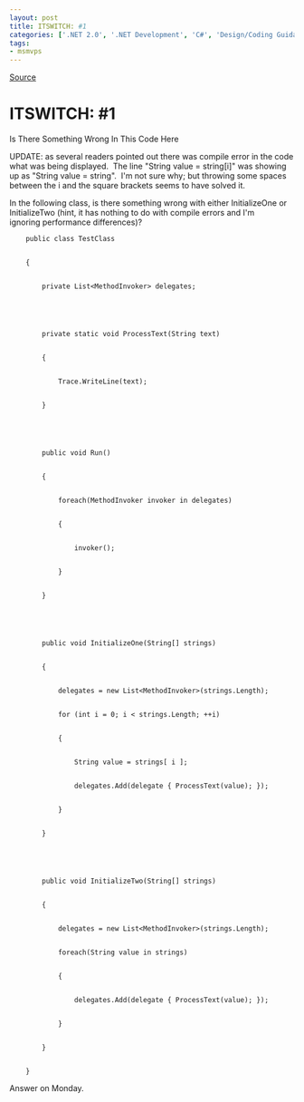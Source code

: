 ```yaml
---
layout: post
title: ITSWITCH: #1
categories: ['.NET 2.0', '.NET Development', 'C#', 'Design/Coding Guidance', 'ITSWITCH', 'Pop Quiz', 'Software Development']
tags:
- msmvps
---
```

[Source](http://blogs.msmvps.com/peterritchie/2008/07/25/itswitch-1/ "Permalink to ITSWITCH: #1")

# ITSWITCH: #1

Is There Something Wrong In This Code Here

UPDATE: as several readers pointed out there was compile error in the code what was being displayed.  The line "String value = string[i]" was showing up as "String value = string".  I'm not sure why; but throwing some spaces between the i and the square brackets seems to have solved it.

In the following class, is there something wrong with either InitializeOne or InitializeTwo (hint, it has nothing to do with compile errors and I'm ignoring performance differences)?
    
    
        public class TestClass
    
    
        {
    
    
            private List<MethodInvoker> delegates;
    
    
     
    
    
            private static void ProcessText(String text)
    
    
            {
    
    
                Trace.WriteLine(text);
    
    
            }
    
    
     
    
    
            public void Run()
    
    
            {
    
    
                foreach(MethodInvoker invoker in delegates)
    
    
                {
    
    
                    invoker();
    
    
                }
    
    
            }
    
    
     
    
    
            public void InitializeOne(String[] strings)
    
    
            {
    
    
                delegates = new List<MethodInvoker>(strings.Length);
    
    
                for (int i = 0; i < strings.Length; ++i)
    
    
                {
    
    
                    String value = strings[ i ];
    
    
                    delegates.Add(delegate { ProcessText(value); });
    
    
                }
    
    
            }
    
    
     
    
    
            public void InitializeTwo(String[] strings)
    
    
            {
    
    
                delegates = new List<MethodInvoker>(strings.Length);
    
    
                foreach(String value in strings)
    
    
                {
    
    
                    delegates.Add(delegate { ProcessText(value); });
    
    
                }
    
    
            }
    
    
        }

Answer on Monday.

